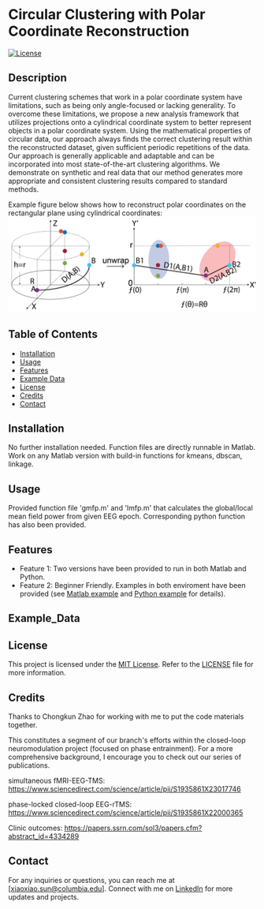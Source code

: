 # Circular Clustering with Polar Coordinate Reconstruction

[![License](https://img.shields.io/badge/License-MIT-blue.svg)](https://opensource.org/licenses/MIT)

## Description

Current clustering schemes that work in a polar coordinate system have limitations, such as being only angle-focused or lacking generality. To overcome these limitations, we propose a new analysis framework that utilizes projections onto a cylindrical coordinate system to better represent objects in a polar coordinate system. Using the mathematical properties of circular data, our approach always finds the correct clustering result within the reconstructed dataset, given sufficient periodic repetitions of the data. Our approach is generally applicable and adaptable and can be incorporated into most state-of-the-art clustering algorithms. We demonstrate on synthetic and real data that our method generates more appropriate and consistent clustering results compared to standard methods.  

Example figure below shows how to reconstruct polar coordinates on the rectangular plane using cylindrical coordinates:
![Reconstruction](Fig2.png)


## Table of Contents

- [Installation](#installation)
- [Usage](#usage)
- [Features](#features)
- [Example Data](#example_data)
- [License](#license)
- [Credits](#credits)
- [Contact](#contact)

## Installation

No further installation needed. Function files are directly runnable in Matlab. Work on any Matlab version with build-in functions for kmeans, dbscan, linkage. 

## Usage

Provided function file 'gmfp.m' and 'lmfp.m' that calculates the global/local mean field power from given EEG epoch. Corresponding python function has also been provided.   

## Features

- Feature 1: Two versions have been provided to run in both Matlab and Python. 
- Feature 2: Beginner Friendly. Examples in both enviroment have been provided (see [Matlab example](matlab/example.mlx) and [Python example](python/gmfp_example.ipynb) for details). 

## Example_Data


## License

This project is licensed under the [MIT License](https://opensource.org/licenses/MIT). Refer to the [LICENSE](LICENSE) file for more information.

## Credits

Thanks to Chongkun Zhao for working with me to put the code materials together.

This constitutes a segment of our branch's efforts within the closed-loop neuromodulation project (focused on phase entrainment). For a more comprehensive background, I encourage you to check out our series of publications.

simultaneous fMRI-EEG-TMS: https://www.sciencedirect.com/science/article/pii/S1935861X23017746


phase-locked closed-loop EEG-rTMS: https://www.sciencedirect.com/science/article/pii/S1935861X22000365


Clinic outcomes: https://papers.ssrn.com/sol3/papers.cfm?abstract_id=4334289

## Contact

For any inquiries or questions, you can reach me at [xiaoxiao.sun@columbia.edu]. Connect with me on [LinkedIn](https://www.linkedin.com/in/xiaoxiao-sun-b66012274/) for more updates and projects.


